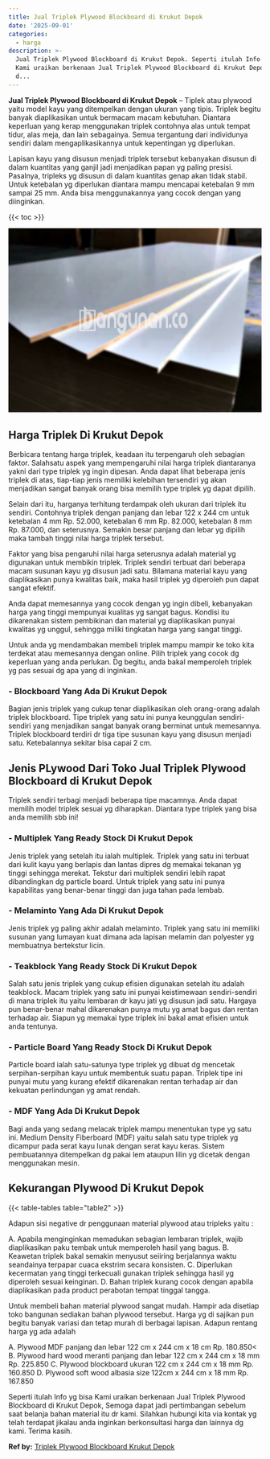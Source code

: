 ```yaml
---
title: Jual Triplek Plywood Blockboard di Krukut Depok
date: '2025-09-01'
categories:
  - harga
description: >-
  Jual Triplek Plywood Blockboard di Krukut Depok. Seperti itulah Info yg bisa
  Kami uraikan berkenaan Jual Triplek Plywood Blockboard di Krukut Depok, Semoga
  d...
---
```


**Jual Triplek Plywood Blockboard di Krukut Depok** – Tiplek atau plywood yaitu model kayu yang ditempelkan dengan ukuran yang tipis. Triplek begitu banyak diaplikasikan untuk bermacam macam kebutuhan. Diantara keperluan yang kerap menggunakan triplek contohnya alas untuk tempat tidur, alas meja, dan lain sebagainya. Semua tergantung dari individunya sendiri dalam mengaplikasikannya untuk kepentingan yg diperlukan.

Lapisan kayu yang disusun menjadi triplek tersebut kebanyakan disusun di dalam kuantitas yang ganjil jadi menjadikan papan yg paling presisi. Pasalnya, tripleks yg disusun di dalam kuantitas genap akan tidak stabil. Untuk ketebalan yg diperlukan diantara mampu mencapai ketebalan 9 mm sampai 25 mm. Anda bisa menggunakannya yang cocok dengan yang diinginkan.

{{< toc >}}

![Jual Triplek Plywood Blockboard di Krukut Depok](/images/jual-triplek-murah-19.png)

## Harga Triplek Di Krukut Depok

Berbicara tentang harga triplek, keadaan itu terpengaruh oleh sebagian faktor. Salahsatu aspek yang mempengaruhi nilai harga triplek diantaranya yakni dari type triplek yg ingin dipesan. Anda dapat lihat beberapa jenis triplek di atas, tiap-tiap jenis memiliki kelebihan tersendiri yg akan menjadikan sangat banyak orang bisa memilih type triplek yg dapat dipilih.

Selain dari itu, harganya terhitung terdampak oleh ukuran dari triplek itu sendiri. Contohnya triplek dengan panjang dan lebar 122 x 244 cm untuk ketebalan 4 mm Rp. 52.000, ketebalan 6 mm Rp. 82.000, ketebalan 8 mm Rp. 87.000, dan seterusnya. Semakin besar panjang dan lebar yg dipilih maka tambah tinggi nilai harga triplek tersebut.

Faktor yang bisa pengaruhi nilai harga seterusnya adalah material yg digunakan untuk membikin triplek. Triplek sendiri terbuat dari beberapa macam susunan kayu yg disusun jadi satu. Bilamana material kayu yang diaplikasikan punya kwalitas baik, maka hasil triplek yg diperoleh pun dapat sangat efektif.

Anda dapat memesannya yang cocok dengan yg ingin dibeli, kebanyakan harga yang tinggi mempunyai kualitas yg sangat bagus. Kondisi itu dikarenakan sistem pembikinan dan material yg diaplikasikan punyai kwalitas yg unggul, sehingga miliki tingkatan harga yang sangat tinggi.

Untuk anda yg mendambakan membeli triplek mampu mampir ke toko kita terdekat atau memesannya dengan online. Pilih triplek yang cocok dg keperluan yang anda perlukan. Dg begitu, anda bakal memperoleh triplek yg pas sesuai dg apa yang di inginkan.

### \- Blockboard Yang Ada Di Krukut Depok

Bagian jenis triplek yang cukup tenar diaplikasikan oleh orang-orang adalah triplek blockboard. Tipe triplek yang satu ini punya keunggulan sendiri-sendiri yang menjadikan sangat banyak orang berminat untuk memesannya. Triplek blockboard terdiri dr tiga tipe susunan kayu yang disusun menjadi satu. Ketebalannya sekitar bisa capai 2 cm.

## Jenis PLywood Dari Toko Jual Triplek Plywood Blockboard di Krukut Depok

Triplek sendiri terbagi menjadi beberapa tipe macamnya. Anda dapat memilih model triplek sesuai yg diharapkan. Diantara type triplek yang bisa anda memilih sbb ini!

### \- Multiplek Yang Ready Stock Di Krukut Depok

Jenis triplek yang setelah itu ialah multiplek. Triplek yang satu ini terbuat dari kulit kayu yang berlapis dan lantas dipres dg memakai tekanan yg tinggi sehingga merekat. Tekstur dari multiplek sendiri lebih rapat dibandingkan dg particle board. Untuk triplek yang satu ini punya kapabilitas yang benar-benar tinggi dan juga tahan pada lembab.

### \- Melaminto Yang Ada Di Krukut Depok

Jenis triplek yg paling akhir adalah melaminto. Triplek yang satu ini memiliki susunan yang lumayan kuat dimana ada lapisan melamin dan polyester yg membuatnya bertekstur licin.

### \- Teakblock Yang Ready Stock Di Krukut Depok

Salah satu jenis triplek yang cukup efisien digunakan setelah itu adalah teakblock. Macam triplek yang satu ini punyai keistimewaan sendiri-sendiri di mana triplek itu yaitu lembaran dr kayu jati yg disusun jadi satu. Hargaya pun benar-benar mahal dikarenakan punya mutu yg amat bagus dan rentan terhadap air. Siapun yg memakai type triplek ini bakal amat efisien untuk anda tentunya.

### \- Particle Board Yang Ready Stock Di Krukut Depok

Particle board ialah satu-satunya type triplek yg dibuat dg mencetak serpihan-serpihan kayu untuk membentuk suatu papan. Triplek tipe ini punyai mutu yang kurang efektif dikarenakan rentan terhadap air dan kekuatan perlindungan yg amat rendah.

### \- MDF Yang Ada Di Krukut Depok

Bagi anda yang sedang melacak triplek mampu menentukan type yg satu ini. Medium Density Fiberboard (MDF) yaitu salah satu type triplek yg dicampur pada serat kayu lunak dengan serat kayu keras. Sistem pembuatannya ditempelkan dg pakai lem ataupun lilin yg dicetak dengan menggunakan mesin.

## Kekurangan Plywood Di Krukut Depok

{{< table-tables table="table2" >}}

Adapun sisi negative dr penggunaan material plywood atau tripleks yaitu :

A. Apabila menginginkan memadukan sebagian lembaran triplek, wajib diaplikasikan paku tembak untuk memperoleh hasil yang bagus. B. Keawetan triplek bakal semakin menyusut seiiring berjalannya waktu seandainya terpapar cuaca ekstrim secara konsisten. C. Diperlukan kecermatan yang tinggi terkecuali gunakan triplek sehingga hasil yg diperoleh sesuai keinginan. D. Bahan triplek kurang cocok dengan apabila diaplikasikan pada product perabotan tempat tinggal tangga.

Untuk membeli bahan material plywood sangat mudah. Hampir ada disetiap toko bangunan sediakan bahan plywood tersebut. Harga yg di sajikan pun begitu banyak variasi dan tetap murah di berbagai lapisan. Adapun rentang harga yg ada adalah

A. Plywood MDF panjang dan lebar 122 cm x 244 cm x 18 cm Rp. 180.850< B. Plywood hard wood meranti panjang dan lebar 122 cm x 244 cm x 18 mm Rp. 225.850 C. Plywood blockboard ukuran 122 cm x 244 cm x 18 mm Rp. 160.850 D. Plywood soft wood albasia size 122cm x 244 cm x 18 mm Rp. 167.850

Seperti itulah Info yg bisa Kami uraikan berkenaan Jual Triplek Plywood Blockboard di Krukut Depok, Semoga dapat jadi pertimbangan sebelum saat belanja bahan material itu dr kami. Silahkan hubungi kita via kontak yg telah terdapat jikalau anda inginkan berkonsultasi harga dan lainnya dg kami. Terima kasih.

**Ref by:** [Triplek Plywood Blockboard Krukut Depok](https://id.wikipedia.org/wiki/Triplek)
